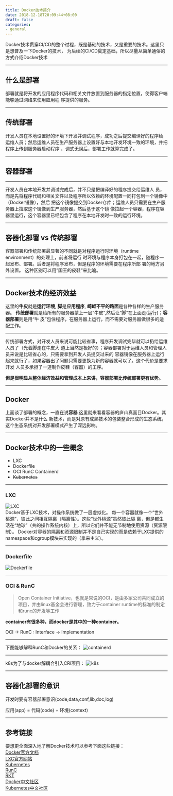 ```yaml
---
title: Docker技术简介
date: 2018-12-18T20:09:44+08:00
draft: false
categories:
- general
---
```


Docker技术贯穿CI/CD的整个过程，既是基础的技术，又是重要的技术。这里只是想普及一下Docker的技术，
为后续的CI/CD奠定基础，所以尽量从简单通俗的方式介绍Docker技术

---

## 什么是部署
部署就是将开发的应用程序代码和相关文件放置到服务器的指定位置，使得客户端能够通过网络来使用应用程
序提供的服务。

---

## 传统部署

开发人员在本地设置好的环境下开发并调试程序，成功之后提交编译好的程序给
运维人员；然后运维人员在生产服务器上设置好与本地开发环境一致的环境，并把程序上传到服务器启动程序
，调式无误后，部署工作就算完成了。

---

## 容器部署

---

开发人员在本地开发并调试完成后，并不只是把编译好的程序提交给运维人
员，而是先将程序代码和相关文件以及程序所以依赖的环境配置一同打包到一个镜像中（Docker镜像），然后
把这个镜像提交到Docker仓库；运维人员只需要在生产服务器上拉取这个镜像到生产服务器，然后基于这个镜
像拉起一个容器，程序在容器里运行，这个容器里已经包含了程序在本地开发时一致的运行环境。

---

## 容器化部署 vs 传统部署
容器部署和传统部署最显著的不同就是对程序运行时环境（runtime environment）的处理上，前者将运行
时环境与程序本身打包在一起，随程序一起发布、部署。后者是将程序发布，但是程序的环境需要在程序所部
署的地方另外设置。
这种区别可以用”国王的皮鞋“来比喻。

---

## Docker技术的经济效益
这里的**牛皮**就是**运行环境**, **脚**是**应用程序**, **崎岖不平的路面**是各种各样的生产服务器。
**传统部署**就是给所有的服务器蒙上一层“牛皮”,然后让“脚”在上面走(运行)；**容器部署**则是用“牛
皮”包住程序，在服务器上运行，而不需要对服务器做很多的适配工作。

---

传统部署方式，对开发人员来说可能比较省事，程序开发调试完毕就可以扔给运维人员了（光着脚走在牛皮大
道上当然是极好的）；容器部署对于运维人员和管理人员来说是比较省心的，只需要拿到开发人员提交过来的
容器镜像在服务器上运行起来就行了，如果容器出了问题只需要更换为新的容器就可以了。这个代价是要求开发
人员多承担了一道制作皮鞋（容器）的工序。

**但是很明显从整体经济效益和管理成本上来讲，容器部署比传统部署更有优势。**

---

## Docker
上面谈了部署的概念，一直在说**容器**,这里就来看看容器的庐山真面目Docker。其实Docker并不是什么
新技术，而是对原有成熟技术的包装整合形成的生态系统，这个生态系统对开发部署模式产生了深远影响。

---
## Docker技术中的一些概念

* LXC
* Dockerfile
* OCI RunC Containerd
* <del>Kubernetes</del>

---

### LXC
![LXC](http://s3.51cto.com/wyfs02/M01/59/D0/wKioL1TpsMngc0eRAABiI1fwTec847.jpg)  
Docker基于LXC技术，对操作系统做了一层虚拟化。
每一个容器就像一个“世外桃源”，彼此之间相互隔离（隔离性）。这些“世外桃源”虽然彼此隔
离，但是都生活在“地球”（共的操作系统内核）上，所以它们并不能无节制地使用资源（资源限制）。
Docker对容器的隔离和资源限制并不是自己实现的而是依赖于LXC提供的namespace和cgroup模块来实现的（拿来主义）。

---

### Dockerfile
![Dockerfile](http://s3.51cto.com/wyfs02/M02/59/D4/wKiom1Tpsujj_MwQAAESaE06H8Q505.jpg "Dockerfile")

---

### OCI & RunC
> Open Container Initiative，也就是常说的OCI，是由多家公司共同成立的项目，并由linux基金会进行管理，致力于container runtime的标准的制定和runc的开发等工作

**container有很多种，而docker是其中的一种container。**

OCI -> RunC : Interface -> Implementation

---

下图能够解释RunC和Docker的关系：
![containerd](http://xuxinkun.github.io/img/docker-oci-runc-k8s/containerd.png)

---

k8s为了与docker解耦合引入CRI项目：
![k8s](http://xuxinkun.github.io/img/docker-oci-runc-k8s/kubelet.png)

---

## 容器化部署的意识
开发时要有容器部署意识(code,data,conf,lib,doc,log)

应用(app) = 代码(code) + 环境(context)

---

## 参考链接
要想更全面深入地了解Docker技术可以参考下面这些链接：  
[Docker官方文档](https://docs.docker.com/)  
[LXC官方网站](https://linuxcontainers.org/)  
[Kubernetes](https://kubernetes.io/)  
[RunC](https://github.com/opencontainers/runc)  
[RKT](https://coreos.com/rkt/)  
[Docker中文社区](http://www.docker.org.cn/)  
[Kubernetes中文社区](https://www.kubernetes.org.cn/)
